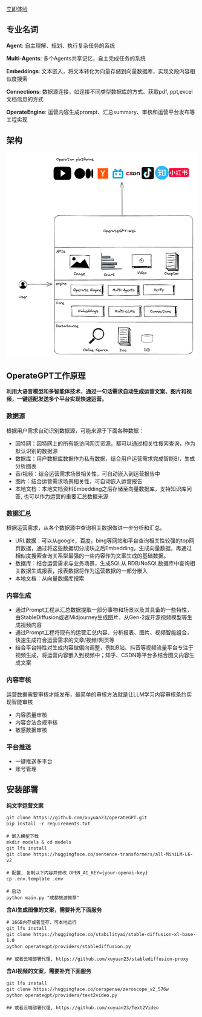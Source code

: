 [立即体验](http://dev.operategpt.cn)

## 专业名词

**Agent**: 自主理解、规划、执行复杂任务的系统

**Multi-Agents**:  多个Agents共享记忆，自主完成任务的系统

**Embeddings**: 文本嵌入，将文本转化为向量存储到向量数据库，实现文段内容相似度搜索

**Connections**: 数据源连接，如连接不同类型数据库的方式、获取pdf, ppt,excel文档信息的方式

**OperateEngine**: 运营内容生成prompt、汇总summary、审核和运营平台发布等工程实现

## 架构

![](../assets/operateGPT_arch_v2.png)

## OperateGPT工作原理

**利用大语言模型和多智能体技术，通过一句话需求自动生成运营文案、图片和视频，一键适配发送多个平台实现快速运营。** 

### 数据源
根据用户需求自动识别数据源，可能来源于下面各种数据：
- 因特网：因特网上的所有能访问网页资源，都可以通过相关性搜索查询，作为默认识别的数据源
- 数据库：用户数据库数据作为私有数据，结合用户运营需求完成智能BI，生成分析图表
- 音/视频：结合运营需求场景相关性，可自动嵌入到运营报告中
- 图片：结合运营需求场景相关性，可自动嵌入运营报告
- 本地文档：本地文档资料Embedding之后存储至向量数据库，支持知识库问答, 也可以作为运营的重要汇总数据来源

### 数据汇总
根据运营需求，从各个数据源中查询相关数据做进一步分析和汇总。
- URL数据：可以从google，百度，bing等网站和平台查询相关性较强的top网页数据，通过将这些数据切分成块之后Embedding，生成向量数据，再通过相似度搜索查询关系型最强的一些内容作为文案生成的基础数据。
- 数据库：结合运营需求与业务场景，生成SQL从 RDB/NoSQL数据库中查询相关数据生成报表，报表数据将作为运营数据的一部分嵌入
- 本地文档：从向量数据库搜索

### 内容生成
- 通过Prompt工程从汇总数据提取一部分事物和场景以及其具备的一些特性，由StableDiffusion或者Midjourney生成图片，从Gen-2或开源视频模型等生成视频内容
- 通过Prompt工程将现有的运营汇总内容、分析报表、图片、视频智能组合，快速生成符合运营需求的文章/视频/网页等
- 结合平台特性对生成内容做偏向调整，例如B站、抖音等视频流量平台专注于视频生成，将运营内容嵌入到视频中；知乎、CSDN等平台多结合图文内容生成文案

### 内容审核
运营数据需要审核才能发布，最简单的审核方法就是让LLM学习内容审核条约实现智能审核
- 内容质量审核
- 内容合法合规审核
- 敏感数据审核

### 平台推送
- 一键推送多平台
- 账号管理

## 安装部署

**纯文字运营文案**

```commandline
git clone https://github.com/xuyuan23/operateGPT.git
pip install -r requirements.txt

# 嵌入模型下载
mkdir models & cd models
git lfs install 
git clone https://huggingface.co/sentence-transformers/all-MiniLM-L6-v2

# 配置, 复制以下内容并修改 OPEN_AI_KEY={your-openai-key}
cp .env.template .env 

# 启动
python main.py "成都旅游推荐"
```

**含AI生成图像的文案，需要补充下面服务**
```commandline
# 16GB内存或者显存，可本地运行
git lfs install 
git clone https://huggingface.co/stabilityai/stable-diffusion-xl-base-1.0
python operategpt/providers/stablediffusion.py

## 或者云端部署代理, https://github.com/xuyuan23/stablediffusion-proxy
```

**含AI视频的文案，需要补充下面服务**

```commandline
git lfs install
git clone https://huggingface.co/cerspense/zeroscope_v2_576w
python operategpt/providers/text2video.py

## 或者云端部署代理, https://github.com/xuyuan23/Text2Video
```

